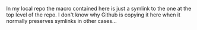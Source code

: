 In my local repo the macro contained here is just a symlink to the one at the top level of the repo.
I don't know why Github is copying it here when it normally preserves symlinks in other cases...
